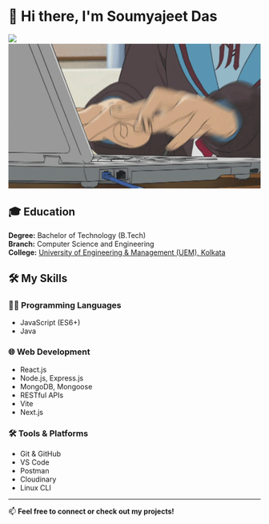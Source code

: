 # 👋 Hi there, I'm Soumyajeet Das
<img src="https://leetcard.jacoblin.cool/Soumyajeet916?theme=chartreuse&font=Noto%20Sans%20Sundanese&ext=contest" width="800"/>
<img src="3AyY.gif" width="800"/>

## 🎓 Education

**Degree:** Bachelor of Technology (B.Tech)  
**Branch:** Computer Science and Engineering  
**College:** [University of Engineering & Management (UEM), Kolkata](https://uem.edu.in/uem-kolkata/)

## 🛠️ My Skills

### 👨‍💻 Programming Languages
- JavaScript (ES6+)
- Java

### 🌐 Web Development
- React.js
- Node.js, Express.js
- MongoDB, Mongoose
- RESTful APIs
- Vite
- Next.js

### 🛠 Tools & Platforms
- Git & GitHub
- VS Code
- Postman
- Cloudinary
- Linux CLI

---

📫 **Feel free to connect or check out my projects!**
